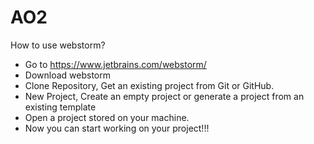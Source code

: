 # AO2

How to use webstorm?

- Go to https://www.jetbrains.com/webstorm/
- Download webstorm
- Clone Repository, Get an existing project from Git or GitHub.
- New Project, Create an empty project or generate a project from an existing template
- Open a project stored on your machine.
- Now you can start working on your project!!!

